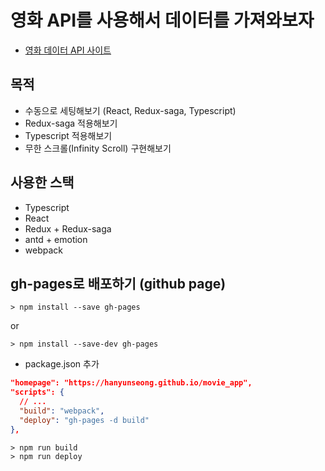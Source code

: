 # 영화 API를 사용해서 데이터를 가져와보자
- [영화 데이터 API 사이트](https://developers.themoviedb.org/3/getting-started)

## 목적
- 수동으로 세팅해보기 (React, Redux-saga, Typescript)
- Redux-saga 적용해보기
- Typescript 적용해보기
- 무한 스크롤(Infinity Scroll) 구현해보기

## 사용한 스택
- Typescript
- React
- Redux + Redux-saga
- antd + emotion
- webpack

## gh-pages로 배포하기 (github page)
```
> npm install --save gh-pages
```
or
```
> npm install --save-dev gh-pages
```

- package.json 추가
```json
"homepage": "https://hanyunseong.github.io/movie_app",
"scripts": {
  // ...
  "build": "webpack",
  "deploy": "gh-pages -d build"
},
```

```
> npm run build
> npm run deploy
```
